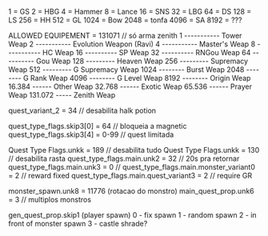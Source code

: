 1 = GS
2 = HBG
4 = Hammer
8 = Lance
16 = SNS
32 = LBG
64 = DS
128 = LS
256 = HH
512 = GL
1024 = Bow
2048 = tonfa
4096 = SA
8192 = ???

ALLOWED EQUIPEMENT = 131071 // só arma zenith
1 ----------- Tower Weap
2 ----------- Evolution Weapon (Ravi)
4 ----------- Master's Weap
8 ----------- HC Weap
16 ---------- SP Weap
32 ---------- RNGou Weap
64 ---------- Gou Weap
128 --------- Heaven Weap
256 --------- Supremacy Weap
512 --------- G Supremacy Weap
1024 -------- Burst Weap
2048 -------- G Rank Weap
4096 -------- G Level Weap
8192 -------- Origin Weap
16.384 ------ Other Weap
32.768 ------ Exotic Weap
65.536 ------ Prayer Weap
131.072 ----- Zenith Weap

quest_variant_2 = 34 // desabilita halk potion

quest_type_flags.skip3[0] = 64 // bloqueia a magnetic
quest_type_flags.skip3[4] = 0-99 // quest limitada

Quest Type Flags.unkk = 189 // desabilita tudo
Quest Type Flags.unkk = 130 // desabilita rasta
quest_type_flags.main.unk2 = 32 // 20s pra retornar
quest_type_flags.main.unk3 = 0 // 
quest_type_flags.main.monster_variant0 = 2 // reward fixed
quest_type_flags.main.quest_variant3 = 2 // require GR

monster_spawn.unk8 = 11776 (rotacao do monstro)
main_quest_prop.unk6 = 3 // multiplos monstros

gen_quest_prop.skip1 (player spawn)
    0 - fix spawn
    1 - random spawn
    2 - in front of monster spawn
    3 - castle shrade?
